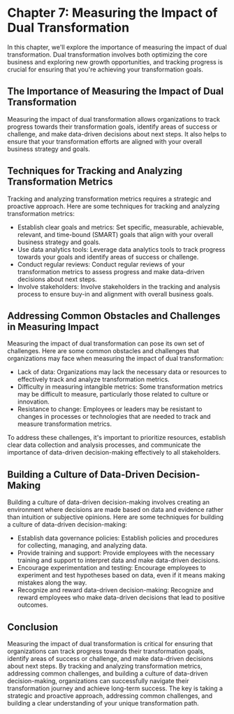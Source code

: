Chapter 7: Measuring the Impact of Dual Transformation
======================================================

In this chapter, we'll explore the importance of measuring the impact of dual transformation. Dual transformation involves both optimizing the core business and exploring new growth opportunities, and tracking progress is crucial for ensuring that you're achieving your transformation goals.

The Importance of Measuring the Impact of Dual Transformation
-------------------------------------------------------------

Measuring the impact of dual transformation allows organizations to track progress towards their transformation goals, identify areas of success or challenge, and make data-driven decisions about next steps. It also helps to ensure that your transformation efforts are aligned with your overall business strategy and goals.

Techniques for Tracking and Analyzing Transformation Metrics
------------------------------------------------------------

Tracking and analyzing transformation metrics requires a strategic and proactive approach. Here are some techniques for tracking and analyzing transformation metrics:

* Establish clear goals and metrics: Set specific, measurable, achievable, relevant, and time-bound (SMART) goals that align with your overall business strategy and goals.
* Use data analytics tools: Leverage data analytics tools to track progress towards your goals and identify areas of success or challenge.
* Conduct regular reviews: Conduct regular reviews of your transformation metrics to assess progress and make data-driven decisions about next steps.
* Involve stakeholders: Involve stakeholders in the tracking and analysis process to ensure buy-in and alignment with overall business goals.

Addressing Common Obstacles and Challenges in Measuring Impact
--------------------------------------------------------------

Measuring the impact of dual transformation can pose its own set of challenges. Here are some common obstacles and challenges that organizations may face when measuring the impact of dual transformation:

* Lack of data: Organizations may lack the necessary data or resources to effectively track and analyze transformation metrics.
* Difficulty in measuring intangible metrics: Some transformation metrics may be difficult to measure, particularly those related to culture or innovation.
* Resistance to change: Employees or leaders may be resistant to changes in processes or technologies that are needed to track and measure transformation metrics.

To address these challenges, it's important to prioritize resources, establish clear data collection and analysis processes, and communicate the importance of data-driven decision-making effectively to all stakeholders.

Building a Culture of Data-Driven Decision-Making
-------------------------------------------------

Building a culture of data-driven decision-making involves creating an environment where decisions are made based on data and evidence rather than intuition or subjective opinions. Here are some techniques for building a culture of data-driven decision-making:

* Establish data governance policies: Establish policies and procedures for collecting, managing, and analyzing data.
* Provide training and support: Provide employees with the necessary training and support to interpret data and make data-driven decisions.
* Encourage experimentation and testing: Encourage employees to experiment and test hypotheses based on data, even if it means making mistakes along the way.
* Recognize and reward data-driven decision-making: Recognize and reward employees who make data-driven decisions that lead to positive outcomes.

Conclusion
----------

Measuring the impact of dual transformation is critical for ensuring that organizations can track progress towards their transformation goals, identify areas of success or challenge, and make data-driven decisions about next steps. By tracking and analyzing transformation metrics, addressing common challenges, and building a culture of data-driven decision-making, organizations can successfully navigate their transformation journey and achieve long-term success. The key is taking a strategic and proactive approach, addressing common challenges, and building a clear understanding of your unique transformation path.
